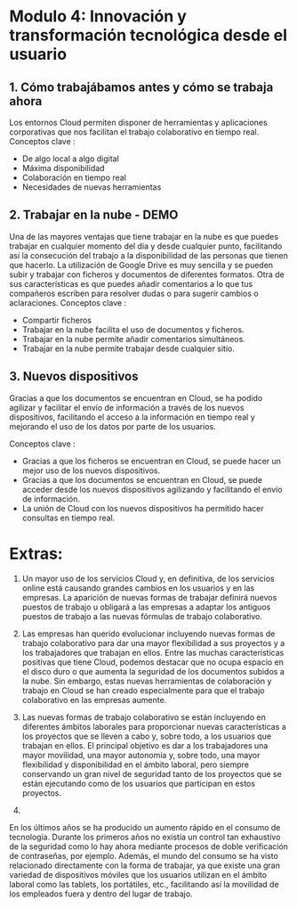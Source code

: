 # Modulo 4: Innovación y transformación tecnológica desde el usuario

## 1. Cómo trabajábamos antes y cómo se trabaja ahora
Los entornos Cloud permiten disponer de herramientas y aplicaciones corporativas que nos facilitan el trabajo colaborativo en tiempo real.
Conceptos clave :
- De algo local a algo digital
- Máxima disponibilidad
- Colaboración en tiempo real
- Necesidades de nuevas herramientas


## 2. Trabajar en la nube - DEMO
Una de las mayores ventajas que tiene trabajar en la nube es que puedes trabajar en cualquier momento del día y desde cualquier punto, facilitando así la consecución del trabajo a la disponibilidad de las personas que tienen que hacerlo. La utilización de Google Drive es muy sencilla y se pueden subir y trabajar con ficheros y documentos de diferentes formatos. Otra de sus características es que puedes añadir comentarios a lo que tus compañeros escriben para resolver dudas o para sugerir cambios o aclaraciones.
Conceptos clave :
- Compartir ficheros
- Trabajar en la nube facilita el uso de documentos y ficheros.
- Trabajar en la nube permite añadir comentarios simultáneos.
- Trabajar en la nube permite trabajar desde cualquier sitio.

## 3. Nuevos dispositivos
Gracias a que los documentos se encuentran en Cloud, se ha podido agilizar y facilitar el envío de información a través de los nuevos dispositivos, facilitando el acceso a la información en tiempo real y mejorando el uso de los datos por parte de los usuarios.

Conceptos clave :
- Gracias a que los ficheros se encuentran en Cloud, se puede hacer un mejor uso de los nuevos dispositivos.
- Gracias a que los documentos se encuentran en Cloud, se puede acceder desde los nuevos dispositivos agilizando y facilitando el envío de información.
- La unión de Cloud con los nuevos dispositivos ha permitido hacer consultas en tiempo real.



# Extras:
1. Un mayor uso de los servicios Cloud y, en definitiva, de los servicios online está causando grandes cambios en los usuarios y en las empresas. La aparición de nuevas formas de trabajar definirá nuevos puestos de trabajo u obligará a las empresas a adaptar los antiguos puestos de trabajo a las nuevas fórmulas de trabajo colaborativo.

2. Las empresas han querido evolucionar incluyendo nuevas formas de trabajo colaborativo para dar una mayor flexibilidad a sus proyectos y a los trabajadores que trabajan en ellos. Entre las muchas características positivas que tiene Cloud, podemos destacar que no ocupa espacio en el disco duro o que aumenta la seguridad de los documentos subidos a la nube. Sin embargo, estas nuevas herramientas de colaboración y trabajo en Cloud se han creado especialmente para que el trabajo colaborativo en las empresas aumente.

3. Las nuevas formas de trabajo colaborativo se están incluyendo en diferentes ámbitos laborales para proporcionar nuevas características a los proyectos que se lleven a cabo y, sobre todo, a los usuarios que trabajan en ellos. El principal objetivo es dar a los trabajadores una mayor movilidad, una mayor autonomía y, sobre todo, una mayor flexibilidad y disponibilidad en el ámbito laboral, pero siempre conservando un gran nivel de seguridad tanto de los proyectos que se están ejecutando como de los usuarios que participan en estos proyectos.

4. 
En los últimos años se ha producido un aumento rápido en el consumo de tecnología. Durante los primeros años no existía un control tan exhaustivo de la seguridad como lo hay ahora mediante procesos de doble verificación de contraseñas, por ejemplo. Además, el mundo del consumo se ha visto relacionado directamente con la forma de trabajar, ya que existe una gran variedad de dispositivos móviles que los usuarios utilizan en el ámbito laboral como las tablets, los portátiles, etc., facilitando así la movilidad de los empleados fuera y dentro del lugar de trabajo.
